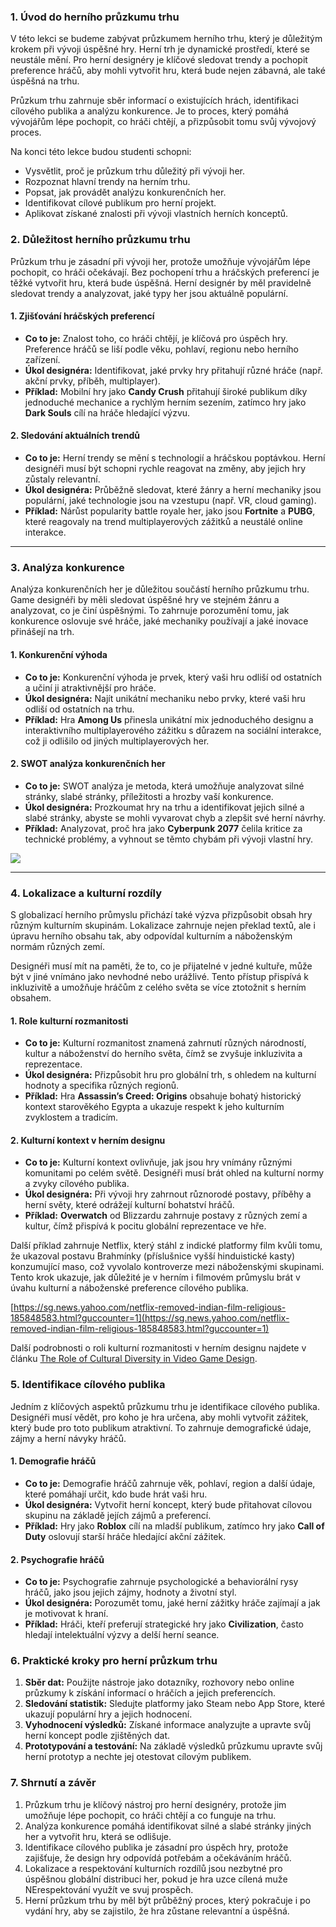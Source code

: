 ### 1. **Úvod do herního průzkumu trhu**

V této lekci se budeme zabývat průzkumem herního trhu, který je důležitým krokem při vývoji úspěšné hry. Herní trh je dynamické prostředí, které se neustále mění. Pro herní designéry je klíčové sledovat trendy a pochopit preference hráčů, aby mohli vytvořit hru, která bude nejen zábavná, ale také úspěšná na trhu.

Průzkum trhu zahrnuje sběr informací o existujících hrách, identifikaci cílového publika a analýzu konkurence. Je to proces, který pomáhá vývojářům lépe pochopit, co hráči chtějí, a přizpůsobit tomu svůj vývojový proces.

Na konci této lekce budou studenti schopni:
- Vysvětlit, proč je průzkum trhu důležitý při vývoji her.
- Rozpoznat hlavní trendy na herním trhu.
- Popsat, jak provádět analýzu konkurenčních her.
- Identifikovat cílové publikum pro herní projekt.
- Aplikovat získané znalosti při vývoji vlastních herních konceptů.

### 2. **Důležitost herního průzkumu trhu**

Průzkum trhu je zásadní při vývoji her, protože umožňuje vývojářům lépe pochopit, co hráči očekávají. Bez pochopení trhu a hráčských preferencí je těžké vytvořit hru, která bude úspěšná. Herní designér by měl pravidelně sledovat trendy a analyzovat, jaké typy her jsou aktuálně populární.

#### **1. Zjišťování hráčských preferencí**
- **Co to je:** Znalost toho, co hráči chtějí, je klíčová pro úspěch hry. Preference hráčů se liší podle věku, pohlaví, regionu nebo herního zařízení.
- **Úkol designéra:** Identifikovat, jaké prvky hry přitahují různé hráče (např. akční prvky, příběh, multiplayer).
- **Příklad:** Mobilní hry jako **Candy Crush** přitahují široké publikum díky jednoduché mechanice a rychlým herním sezením, zatímco hry jako **Dark Souls** cílí na hráče hledající výzvu.

#### **2. Sledování aktuálních trendů**
- **Co to je:** Herní trendy se mění s technologií a hráčskou poptávkou. Herní designéři musí být schopni rychle reagovat na změny, aby jejich hry zůstaly relevantní.
- **Úkol designéra:** Průběžně sledovat, které žánry a herní mechaniky jsou populární, jaké technologie jsou na vzestupu (např. VR, cloud gaming).
- **Příklad:** Nárůst popularity battle royale her, jako jsou **Fortnite** a **PUBG**, které reagovaly na trend multiplayerových zážitků a neustálé online interakce.

---

### 3. **Analýza konkurence**

Analýza konkurenčních her je důležitou součástí herního průzkumu trhu. Game designéři by měli sledovat úspěšné hry ve stejném žánru a analyzovat, co je činí úspěšnými. To zahrnuje porozumění tomu, jak konkurence oslovuje své hráče, jaké mechaniky používají a jaké inovace přinášejí na trh.

#### **1. Konkurenční výhoda**
- **Co to je:** Konkurenční výhoda je prvek, který vaši hru odliší od ostatních a učiní ji atraktivnější pro hráče.
- **Úkol designéra:** Najít unikátní mechaniku nebo prvky, které vaši hru odliší od ostatních na trhu.
- **Příklad:** Hra **Among Us** přinesla unikátní mix jednoduchého designu a interaktivního multiplayerového zážitku s důrazem na sociální interakce, což ji odlišilo od jiných multiplayerových her.

#### **2. SWOT analýza konkurenčních her**
- **Co to je:** SWOT analýza je metoda, která umožňuje analyzovat silné stránky, slabé stránky, příležitosti a hrozby vaší konkurence.
- **Úkol designéra:** Prozkoumat hry na trhu a identifikovat jejich silné a slabé stránky, abyste se mohli vyvarovat chyb a zlepšit své herní návrhy.
- **Příklad:** Analyzovat, proč hra jako **Cyberpunk 2077** čelila kritice za technické problémy, a vyhnout se těmto chybám při vývoji vlastní hry.

[![](https://mermaid.ink/img/pako:eNp9VMFO20AQ_ZXRnlqURMFOSOxDJdRW5VAKAqpKrXuY2Nt4sb2brtcWMULiB_gAyim9cUA99BwuTn6kX9K1TUhcava2s_PezJuZnXPiCo8Sm3xP0JPI1WsfpXI46KOYCikcfzo4gV2OYT7PENqwF1Ivn_H8DvxkBGncgUMR5LeR4PDuoAKetfGMxeCQ4xBH-S3ESmpEMHUItNuvCjsLec1e4aYr3J4U2Wjtfri8zu9CurxnSsSKrdxXKbe3_xeq8nHIn8uf8IF6GoiKBjAR6eLGE5HOX0DGcXHlUofY8KXbGfRb0O3s9L-CRI8lsQ3dTZJ9ypczDcvyWRCixxF8HWtxtfxVww-a8CfU9bkIxZi5ul6Q6nqm0xp0-BT6qNFoLltF_5GzIJ-pojGB4C6dKHgRjxY3sujTy4c4RlOciuNtsM4vw4k4pZquBm1U914EGLJMpMjzGUyW10zh8j5kqS58jWHnGZHmRu83yUvh80JXkEjKtbKtjaHbqqszm1LMf3BM112DDHaPwKeyhjaa0AcRzehTbVDWOCmKXOPZfkZmr3mmH_TSLP_Ni1Ym-q-FlcPGoDRKPNKuInGrKT2lkZ5xkShPCClS3VMMFEuZqk9do-JDvQk4lbFKNV8M9HE45hEDIcfIWYYujeq5_SOctEhEZYTM00vmvKB3iPJpVH46h3gog0L7hfbDRInjKXeJrWRCW0SKZOwT-xuGsb4lE09_4DcMxxKjR-sE-WchohWEerqccr9aaeVmK12IfU7OiN0zO5Y-g55ldo3hYDhskSmx20avNFuDoWX1TcPsmxctkpWs3erFsnpdU7_1-8bFX7jkzig?type=png)](https://mermaid.live/edit#pako:eNp9VMFO20AQ_ZXRnlqURMFOSOxDJdRW5VAKAqpKrXuY2Nt4sb2brtcWMULiB_gAyim9cUA99BwuTn6kX9K1TUhcava2s_PezJuZnXPiCo8Sm3xP0JPI1WsfpXI46KOYCikcfzo4gV2OYT7PENqwF1Ivn_H8DvxkBGncgUMR5LeR4PDuoAKetfGMxeCQ4xBH-S3ESmpEMHUItNuvCjsLec1e4aYr3J4U2Wjtfri8zu9CurxnSsSKrdxXKbe3_xeq8nHIn8uf8IF6GoiKBjAR6eLGE5HOX0DGcXHlUofY8KXbGfRb0O3s9L-CRI8lsQ3dTZJ9ypczDcvyWRCixxF8HWtxtfxVww-a8CfU9bkIxZi5ul6Q6nqm0xp0-BT6qNFoLltF_5GzIJ-pojGB4C6dKHgRjxY3sujTy4c4RlOciuNtsM4vw4k4pZquBm1U914EGLJMpMjzGUyW10zh8j5kqS58jWHnGZHmRu83yUvh80JXkEjKtbKtjaHbqqszm1LMf3BM112DDHaPwKeyhjaa0AcRzehTbVDWOCmKXOPZfkZmr3mmH_TSLP_Ni1Ym-q-FlcPGoDRKPNKuInGrKT2lkZ5xkShPCClS3VMMFEuZqk9do-JDvQk4lbFKNV8M9HE45hEDIcfIWYYujeq5_SOctEhEZYTM00vmvKB3iPJpVH46h3gog0L7hfbDRInjKXeJrWRCW0SKZOwT-xuGsb4lE09_4DcMxxKjR-sE-WchohWEerqccr9aaeVmK12IfU7OiN0zO5Y-g55ldo3hYDhskSmx20avNFuDoWX1TcPsmxctkpWs3erFsnpdU7_1-8bFX7jkzig)

---

### 4. **Lokalizace a kulturní rozdíly**

S globalizací herního průmyslu přichází také výzva přizpůsobit obsah hry různým kulturním skupinám. Lokalizace zahrnuje nejen překlad textů, ale i úpravu herního obsahu tak, aby odpovídal kulturním a náboženským normám různých zemí. 

Designéři musí mít na paměti, že to, co je přijatelné v jedné kultuře, může být v jiné vnímáno jako nevhodné nebo urážlivé. Tento přístup přispívá k inkluzivitě a umožňuje hráčům z celého světa se více ztotožnit s herním obsahem.

#### **1. Role kulturní rozmanitosti**
- **Co to je:** Kulturní rozmanitost znamená zahrnutí různých národností, kultur a náboženství do herního světa, čímž se zvyšuje inkluzivita a reprezentace. 
- **Úkol designéra:** Přizpůsobit hru pro globální trh, s ohledem na kulturní hodnoty a specifika různých regionů.
- **Příklad:** Hra **Assassin’s Creed: Origins** obsahuje bohatý historický kontext starověkého Egypta a ukazuje respekt k jeho kulturním zvyklostem a tradicím.
  
#### **2. Kulturní kontext v herním designu**
- **Co to je:** Kulturní kontext ovlivňuje, jak jsou hry vnímány různými komunitami po celém světě. Designéři musí brát ohled na kulturní normy a zvyky cílového publika.
- **Úkol designéra:** Při vývoji hry zahrnout různorodé postavy, příběhy a herní světy, které odrážejí kulturní bohatství hráčů.
- **Příklad:** **Overwatch** od Blizzardu zahrnuje postavy z různých zemí a kultur, čímž přispívá k pocitu globální reprezentace ve hře.

Další příklad zahrnuje Netflix, který stáhl z indické platformy film kvůli tomu, že ukazoval postavu Brahmínky (příslušnice vyšší hinduistické kasty) konzumující maso, což vyvolalo kontroverze mezi náboženskými skupinami. Tento krok ukazuje, jak důležité je v herním i filmovém průmyslu brát v úvahu kulturní a náboženské preference cílového publika.

[https://sg.news.yahoo.com/netflix-removed-indian-film-religious-185848583.html?guccounter=1](https://sg.news.yahoo.com/netflix-removed-indian-film-religious-185848583.html?guccounter=1)


Další podrobnosti o roli kulturní rozmanitosti v herním designu najdete v článku [The Role of Cultural Diversity in Video Game Design](https://moldstud.com/articles/p-the-role-of-cultural-diversity-in-video-game-design-representation-and-inclusivity).

### 5. **Identifikace cílového publika**

Jedním z klíčových aspektů průzkumu trhu je identifikace cílového publika. Designéři musí vědět, pro koho je hra určena, aby mohli vytvořit zážitek, který bude pro toto publikum atraktivní. To zahrnuje demografické údaje, zájmy a herní návyky hráčů.

#### **1. Demografie hráčů**
- **Co to je:** Demografie hráčů zahrnuje věk, pohlaví, region a další údaje, které pomáhají určit, kdo bude hrát vaši hru.
- **Úkol designéra:** Vytvořit herní koncept, který bude přitahovat cílovou skupinu na základě jejích zájmů a preferencí.
- **Příklad:** Hry jako **Roblox** cílí na mladší publikum, zatímco hry jako **Call of Duty** oslovují starší hráče hledající akční zážitek.


#### **2. Psychografie hráčů**
- **Co to je:** Psychografie zahrnuje psychologické a behaviorální rysy hráčů, jako jsou jejich zájmy, hodnoty a životní styl.
- **Úkol designéra:** Porozumět tomu, jaké herní zážitky hráče zajímají a jak je motivovat k hraní.
- **Příklad:** Hráči, kteří preferují strategické hry jako **Civilization**, často hledají intelektuální výzvy a delší herní seance.

### 6. **Praktické kroky pro herní průzkum trhu**

1. **Sběr dat:** Použijte nástroje jako dotazníky, rozhovory nebo online průzkumy k získání informací o hráčích a jejich preferencích.
2. **Sledování statistik:** Sledujte platformy jako Steam nebo App Store, které ukazují populární hry a jejich hodnocení.
3. **Vyhodnocení výsledků:** Získané informace analyzujte a upravte svůj herní koncept podle zjištěných dat.
4. **Prototypování a testování:** Na základě výsledků průzkumu upravte svůj herní prototyp a nechte jej otestovat cílovým publikem.

### 7. **Shrnutí a závěr**

1. Průzkum trhu je klíčový nástroj pro herní designéry, protože jim umožňuje lépe pochopit, co hráči chtějí a co funguje na trhu.
2. Analýza konkurence pomáhá identifikovat silné a slabé stránky jiných her a vytvořit hru, která se odlišuje.
3. Identifikace cílového publika je zásadní pro úspěch hry, protože zajišťuje, že design hry odpovídá potřebám a očekáváním hráčů.
4. Lokalizace a respektování kulturních rozdílů jsou nezbytné pro úspěšnou globální distribuci her, pokud je hra uzce cílená muže NErespektování využít ve svuj prospěch.
5. Herní průzkum trhu by měl být průběžný proces, který pokračuje i po vydání hry, aby se zajistilo, že hra zůstane relevantní a úspěšná.
